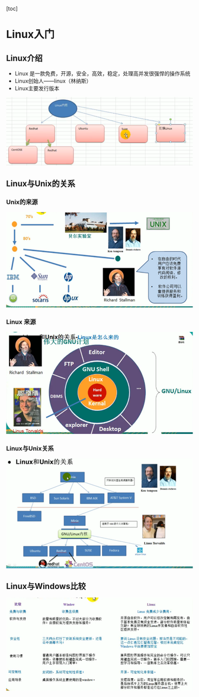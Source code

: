 [toc]

# Linux入门

## Linux介绍

- Linux 是一款免费，开源，安全，高效，稳定，处理高并发很强悍的操作系统
- Linux创始人——linux（林纳斯）
- Linux主要发行版本

![](asserts/image-20210504130806411.png)

## Linux与Unix的关系

### Unix的来源

![image-20210504131003060](asserts/image-20210504131003060.png)

### Linux 来源

![image-20210504131803173](asserts/image-20210504131803173.png)

### Linux与Unix关系

![image-20210504131936197](asserts/image-20210504131936197.png)

## Linux与Windows比较

![image-20210504132245485](asserts/image-20210504132245485.png)